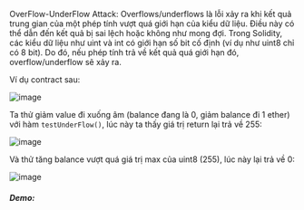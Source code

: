 OverFlow-UnderFlow Attack: Overflows/underflows là lỗi xảy ra khi kết quả trung gian của một phép tính vượt quá giới hạn của kiểu dữ liệu. Điều này có thể dẫn đến kết quả bị sai lệch hoặc không như mong đợi. Trong Solidity, các kiểu dữ liệu như uint và int có giới hạn số bit cố định (ví dụ như uint8 chỉ có 8 bit). Do đó, nếu phép tính trả về kết quả quá giới hạn đó, overflow/underflow sẽ xảy ra.

Ví dụ contract sau:

![image](https://github.com/NVex0/BLOCKCHAIN/assets/113530029/46332d90-451b-4df0-92b0-8fd90efa6faa)

Ta thử giảm value đi xuống âm (balance đang là 0, giảm balance đi 1 ether) với hàm `testUnderFlow()`, lúc này ta thấy giá trị return lại trả về 255:

![image](https://github.com/NVex0/BLOCKCHAIN/assets/113530029/4c52a9f4-f1c4-4ffe-b28c-fdd34c618846)

Và thử tăng balance vượt quá giá trị max của uint8 (255), lúc này lại trả về 0:

![image](https://github.com/NVex0/BLOCKCHAIN/assets/113530029/057427c1-d304-4726-a51c-675a35c3569d)

##### Demo:

